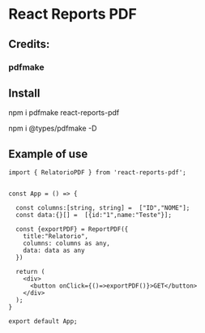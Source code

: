 # React Reports PDF

## Credits:
### pdfmake

## Install
npm i pdfmake react-reports-pdf

npm i @types/pdfmake -D

## Example of use
```
import { RelatorioPDF } from 'react-reports-pdf';


const App = () => {

  const columns:[string, string] =  ["ID","NOME"];
  const data:{}[] =  [{id:"1",name:"Teste"}];

  const {exportPDF} = ReportPDF({
    title:"Relatorio",
    columns: columns as any,
    data: data as any
  })

  return (
    <div>
      <button onClick={()=>exportPDF()}>GET</button>
    </div>
  );
}

export default App;
```
